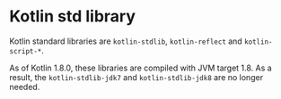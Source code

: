 # Kotlin std library

Kotlin standard libraries are `kotlin-stdlib`, `kotlin-reflect` and `kotlin-script-*`.

As of Kotlin 1.8.0, these libraries are compiled with JVM target 1.8. As a result, the `kotlin-stdlib-jdk7` and `kotlin-stdlib-jdk8` are no longer needed.
